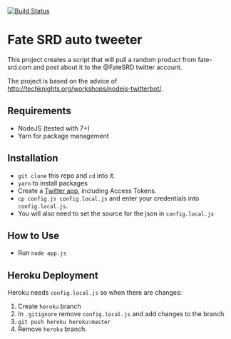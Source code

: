 [![Build Status](https://travis-ci.org/amazingrando/fate-product-tweeter.svg?branch=master)](https://travis-ci.org/amazingrando/fate-product-tweeter)

# Fate SRD auto tweeter

This project creates a script that will pull a random product from fate-srd.com and post about it to the @FateSRD twitter account.

The project is based on the advice of http://techknights.org/workshops/nodejs-twitterbot/.

## Requirements

- NodeJS (tested with 7+)
- Yarn for package management

## Installation

- `git clone` this repo and `cd` into it.
- `yarn` to install packages
- Create a [Twitter app](https://apps.twitter.com/), including Access Tokens.
- `cp config.js config.local.js` and enter your credentials into `config.local.js`.
- You will also need to set the source for the json in `config.local.js`

## How to Use

- Run `node app.js`

## Heroku Deployment

Heroku needs `config.local.js` so when there are changes:

1. Create `heroku` branch
2. In `.gitignore` remove `config.local.js` and add changes to the branch
3. `git push heroku heroku:master`
4. Remove `heroku` branch.

